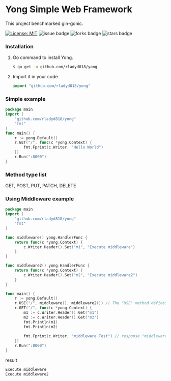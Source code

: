 # Yong Simple Web Framework
This project benchmarked gin-gonic.

[![License: MIT](https://img.shields.io/badge/License-MIT-yellow.svg)](https://img.shields.io/github/license/rladyd818/yong) ![issue badge](https://img.shields.io/github/issues/rladyd818/yong) ![forks badge](https://img.shields.io/github/forks/rladyd818/yong) ![stars badge](https://img.shields.io/github/stars/rladyd818/yong)

### Installation
1. Go command to install Yong.
    ```sh
    $ go get -u github.com/rladyd818/yong
    ```
2. Import it in your code
    ```go
    import "github.com/rladyd818/yong"
    ```

### Simple example
```go
package main
import (
    "github.com/rladyd818/yong"
    "fmt"
)
func main() {
    r := yong.Default()
    r.GET("/", func(c *yong.Context) {
        fmt.Fprint(c.Writer, "Hello World")
    })
    r.Run(":8000")
}
```

### Method type list
GET, POST, PUT, PATCH, DELETE

### Using Middleware example
```go
package main
import (
    "github.com/rladyd818/yong"
    "fmt"
)

func middleware() yong.HandlerFunc {
    return func(c *yong.Context) {
        c.Writer.Header().Set("m1", "Execute middleware")
    }
}

func middleware2() yong.HandlerFunc {
    return func(c *yong.Context) {
        c.Writer.Header().Set("m2", "Execute middleware2")
    }
}

func main() {
    r := yong.Default()
    r.USE("/", middleware(), middleware2()) // The "USE" method defines middleware.
    r.GET("/", func(c *yong.Context) {
        m1 := c.Writer.Header().Get("m1")
        m2 := c.Writer.Header().Get("m2")
        fmt.Println(m1)
	    fmt.Println(m2)
        
        fmt.Fprint(c.Writer, "middleware Test") // response "middleware Test"
    })
    r.Run(":8000")
}
```

result
```sh
Execute middleware
Execute middleware2
```
